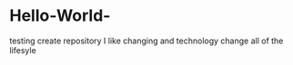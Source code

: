# Hello-World-
testing create repository 
I like changing and technology change all of the lifesyle 

